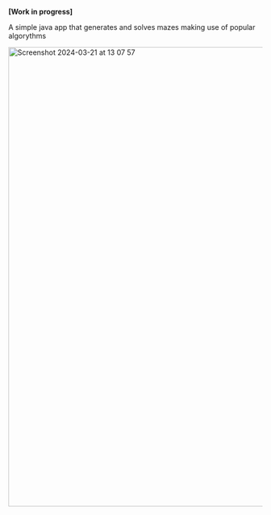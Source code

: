 **[Work in progress]**

A simple java app that generates and solves mazes making use of popular algorythms

<img width="912" alt="Screenshot 2024-03-21 at 13 07 57" src="https://github.com/samuellogan/mazes/assets/42814104/7123aa8d-2140-411a-a563-893cecaf0d3e">
